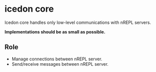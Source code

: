 # icedon core

Icedon core handles only low-level communications with nREPL servers.

**Implementations should be as small as possible.**

## Role

- Manage connections between nREPL server.
- Send/receive messages between nREPL server.
